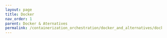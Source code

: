 ```yaml
---
layout: page
title: Docker
nav_order: 1
parent: Docker & Aternatives 
permalink: /containerization_orchestration/docker_and_alternatives/docker
---
```

